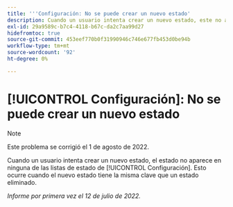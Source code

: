 ```yaml
---
title: '''Configuración: No se puede crear un nuevo estado'
description: Cuando un usuario intenta crear un nuevo estado, este no aparece en ninguna de las listas de estado de Configuración. Esto ocurre cuando el nuevo estado tiene la misma clave que un estado eliminado.
exl-id: 29a9589c-b7c4-4118-b67c-da2c7aa99d27
hidefromtoc: true
source-git-commit: 453eef770b0f31990946c746e677fb453d0be94b
workflow-type: tm+mt
source-wordcount: '92'
ht-degree: 0%

---
```


# [!UICONTROL Configuración]: No se puede crear un nuevo estado

>[!NOTE]
>
>Este problema se corrigió el 1 de agosto de 2022.

Cuando un usuario intenta crear un nuevo estado, el estado no aparece en ninguna de las listas de estado de [!UICONTROL Configuración]. Esto ocurre cuando el nuevo estado tiene la misma clave que un estado eliminado.

_Informe por primera vez el 12 de julio de 2022._
